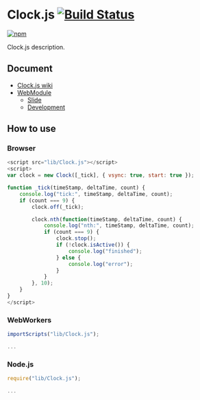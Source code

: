 # Clock.js [![Build Status](https://travis-ci.org/uupaa/Clock.js.png)](http://travis-ci.org/uupaa/Clock.js)

[![npm](https://nodei.co/npm/uupaa.wmclock.js.png?downloads=true&stars=true)](https://nodei.co/npm/uupaa.wmclock.js/)

Clock.js description.

## Document

- [Clock.js wiki](https://github.com/uupaa/Clock.js/wiki/Clock)
- [WebModule](https://github.com/uupaa/WebModule)
    - [Slide](http://uupaa.github.io/Slide/slide/WebModule/index.html)
    - [Development](https://github.com/uupaa/WebModule/wiki/Development)

## How to use

### Browser

```js
<script src="lib/Clock.js"></script>
<script>
var clock = new Clock([_tick], { vsync: true, start: true });

function _tick(timeStamp, deltaTime, count) {
    console.log("tick:", timeStamp, deltaTime, count);
    if (count === 9) {
        clock.off(_tick);

        clock.nth(function(timeStamp, deltaTime, count) {
            console.log("nth:", timeStamp, deltaTime, count);
            if (count === 9) {
                clock.stop();
                if (!clock.isActive()) {
                    console.log("finished");
                } else {
                    console.log("error");
                }
            }
        }, 10);
    }
}
</script>
```

### WebWorkers

```js
importScripts("lib/Clock.js");

...
```

### Node.js

```js
require("lib/Clock.js");

...
```

